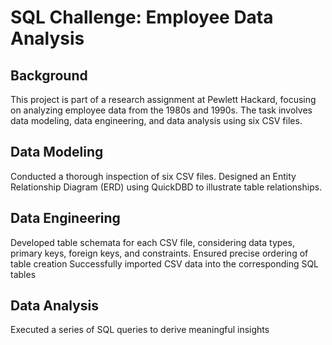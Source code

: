 # SQL Challenge: Employee Data Analysis

## Background
This project is part of a research assignment at Pewlett Hackard, focusing on analyzing employee data from the 1980s and 1990s. The task involves data modeling, data engineering, and data analysis using six CSV files.

## Data Modeling

Conducted a thorough inspection of six CSV files.
Designed an Entity Relationship Diagram (ERD) using QuickDBD to illustrate table relationships.

## Data Engineering

Developed table schemata for each CSV file, considering data types, primary keys, foreign keys, and constraints.
Ensured precise ordering of table creation 
Successfully imported CSV data into the corresponding SQL tables

## Data Analysis
Executed a series of SQL queries to derive meaningful insights
